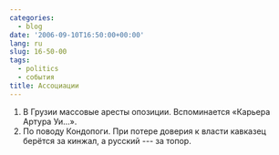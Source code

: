 ```yaml
---
categories:
  - blog
date: '2006-09-10T16:50:00+00:00'
lang: ru
slug: 16-50-00
tags:
  - politics
  - события
title: Ассоциации
---
```




1. В Грузии массовые аресты опозиции. Вспоминается «Карьера Артура Уи…». 
2. По поводу Кондопоги. При потере доверия к власти кавказец берётся за кинжал, а русский --- за топор.